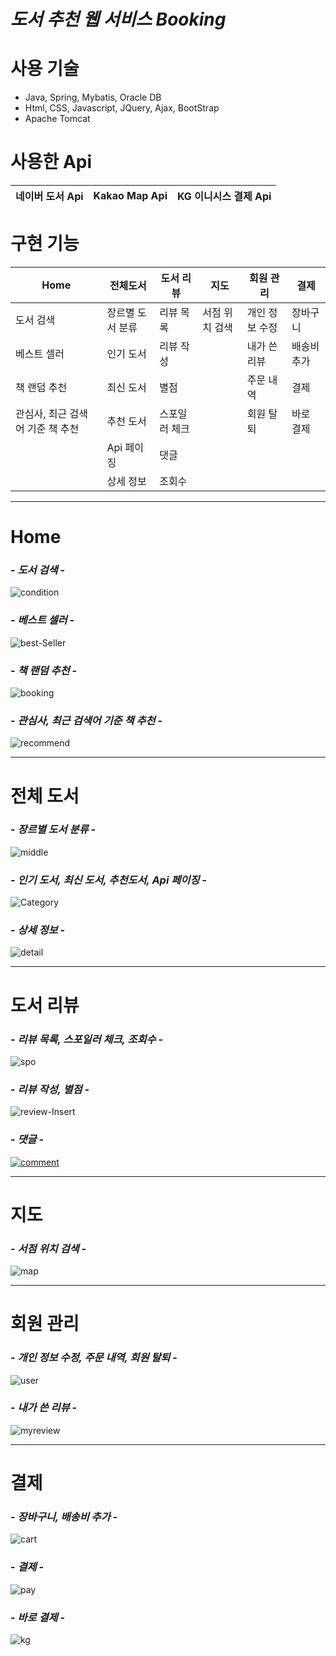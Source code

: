 # *도서 추천 웹 서비스 Booking*

# 사용 기술 
- Java, Spring, Mybatis, Oracle DB
- Html, CSS, Javascript, JQuery, Ajax, BootStrap
- Apache Tomcat
 
# 사용한 Api
 네이버 도서 Api | Kakao Map Api | KG 이니시스 결제 Api
 ----------- | -------------- | -------------

# 구현 기능
Home | 전체도서 | 도서 리뷰 | 지도 | 회원 관리 | 결제
-- | - | - | - | - | -
도서 검색 | 장르별 도서 분류 | 리뷰 목록 | 서점 위치 검색 | 개인 정보 수정 | 장바구니
베스트 셀러 | 인기 도서 | 리뷰 작성 | | 내가 쓴 리뷰 | 배송비 추가
책 랜덤 추천 | 최신 도서 | 별점 | | 주문 내역 | 결제
관심사, 최근 검색어 기준 책 추천 | 추천 도서 | 스포일러 체크 | | 회원 탈퇴 | 바로 결제
| |Api 페이징 | 댓글 | |
| |상세 정보 | 조회수 | |

****
# Home
### - *도서 검색* -

<img src="https://i.ibb.co/NCNJ8F5/condition.png" alt="condition" border="0">

### - *베스트 셀러* -

  <img src="https://i.ibb.co/2K2W4jj/best-Seller.png" alt="best-Seller" border="0"> 
  
### - *책 랜덤 추천* -

  <img src="https://i.ibb.co/JyLK5T0/booking.png" alt="booking" border="0">

### - *관심사, 최근 검색어 기준 책 추천* -

<img src="https://i.ibb.co/tJQ23jd/recommend.png" alt="recommend" border="0">

****
# 전체 도서
### - *장르별 도서 분류* -

<img src="https://i.ibb.co/NV7vCxQ/middle.png" alt="middle" border="0">

### - *인기 도서, 최신 도서, 추천도서, Api 페이징* -

<img src="https://i.ibb.co/wrwt0S8/Category.png" alt="Category" border="0">

### - *상세 정보* -

<img src="https://i.ibb.co/fDX18tQ/detail.png" alt="detail" border="0">

****
# 도서 리뷰

### - *리뷰 목록, 스포일러 체크, 조회수* -

<img src="https://i.ibb.co/2cDCgZ3/spo.png" alt="spo" border="0">

### - *리뷰 작성, 별점* -

<img src="https://i.ibb.co/G90WcN6/review-Insert.png" alt="review-Insert" border="0">

### - *댓글* -

<a href="https://ibb.co/dGNzcCn"><img src="https://i.ibb.co/86ySBvF/comment.png" alt="comment" border="0"></a>

****
# 지도
### - *서점 위치 검색* -

<img src="https://i.ibb.co/9hM7p8b/map.png" alt="map" border="0">

****
# 회원 관리
### - *개인 정보 수정, 주문 내역, 회원 탈퇴* -

<img src="https://i.ibb.co/8zbWPvN/user.png" alt="user" border="0">

### - *내가 쓴 리뷰* -

<img src="https://i.ibb.co/P1RpNFf/myreview.png" alt="myreview" border="0">

****
# 결제
### - *장바구니, 배송비 추가* -

<img src="https://i.ibb.co/k6WTqmX/cart.png" alt="cart" border="0">

### - *결제* -

<img src="https://i.ibb.co/QJVNRzY/pay.png" alt="pay" border="0">

### - *바로 결제* -

<img src="https://i.ibb.co/s5k0FyF/kg.png" alt="kg" border="0">
